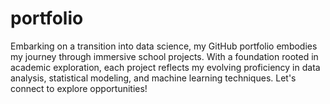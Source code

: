 # portfolio
Embarking on a transition into data science, my GitHub portfolio embodies my journey through immersive school projects. With a foundation rooted in academic exploration, each project reflects my evolving proficiency in data analysis, statistical modeling, and machine learning techniques. Let's connect to explore opportunities!
